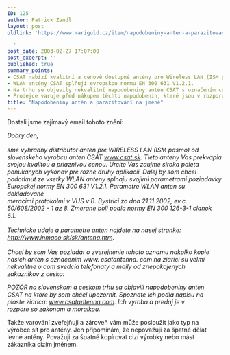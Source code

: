 ```yaml
---
ID: 125
author: Patrick Zandl
layout: post
oldlink: 'https://www.marigold.cz/item/napodobeniny-anten-a-parazitovani-na-jmene

  '
post_date: 2003-02-27 17:07:00
post_excerpt: ''
published: true
summary_points:
- CSAT nabízí kvalitní a cenově dostupné antény pro Wireless LAN (ISM pásmo).
- WLAN antény CSAT splňují evropskou normu EN 300 631 V1.2.1.
- Na trhu se objevily nekvalitní napodobeniny antén CSAT s označením csatantenna.com.
- Prodejce varuje před nákupem těchto napodobenin, které jsou v rozporu se zákonem.
title: "Napodobeniny antén a parazitování na jméně"
---
```


<p>
Dostali jsme zajímavý email tohoto znění:</p>

<p>
<EM>Dobry den,<BR><BR>sme vyhradny distributor anten pre WIRELESS LAN (ISM pasmo) od<BR>slovenskeho vyrobcu anten CSAT </EM><A href="http://www.csat.sk/"><EM>www.csat.sk</EM></A><EM>. Tieto anteny Vas prekvapia<BR>svojou kvalitou a priaznivou cenou. Urcite Vas zaujme siroka paleta<BR>ponukanych vykonov pre rozne druhy aplikacii. Dalej by som chcel<BR>podotknut ze vsetky WLAN anteny splnaju svojimi parametrami poziadavky<BR>Europskej normy EN 300 631 V1.2.1. Parametre WLAN anten su dokladovane<BR>meracimi protokolmi v VUS v B. Bystrici zo dna 21.11.2002, ev.c.<BR>50/608/2002 - 1 az 8. Zmerane boli podla normy EN 300 126-3-1 clanok<BR>6.1. <BR><BR>Technicke udaje a parametre anten najdete na nasej stranke:<BR></EM><A href="http://www.inmaco.sk/sk/antena.htm"><EM>http://www.inmaco.sk/sk/antena.htm</EM></A><EM>.<BR><BR>Chcel by som Vas poziadat o zverejnenie tohoto oznamu nakolko kopie<BR>nasich anten s oznacenim www. csatantenna. com na ziarici su velmi<BR>nekvalitne o com svedcia telefonaty a maily od znepokojenych<BR>zakaznikov z ceska:</EM></p>

<p>
<EM>POZOR na slovenskom a ceskom trhu sa objavili napodobeniny anten<BR>CSAT na ktore by som chcel upozornit. Spoznate ich podla napisu na<BR>plaste ziarica: </EM><A href="http://www.csatantenna.com"><EM>www.csatantenna.com</EM></A><EM>. Ich vyroba a predaj je v<BR>rozpore so zakonom a moralkou.</EM></p>

<p>
Takže varování zveřejňuji a zároveň vám může posloužit jako typ na výrobce sít pro antény. Jen připomínám, že nepovažuji za špatné dělat levné antény. Považuji za špatné kopírovat cizí výrobky nebo mást zákazníka cizím jménem. </p>